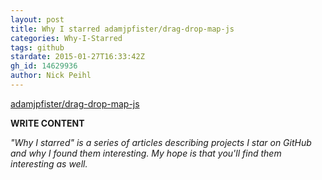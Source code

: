 ```yaml
---
layout: post
title: Why I starred adamjpfister/drag-drop-map-js
categories: Why-I-Starred
tags: github
stardate: 2015-01-27T16:33:42Z
gh_id: 14629936
author: Nick Peihl
---
```


[adamjpfister/drag-drop-map-js](star.repo.html_url)

**WRITE CONTENT**

*"Why I starred" is a series of articles describing projects I star on GitHub and why I found them interesting. My hope is that you'll find them interesting as well.*

